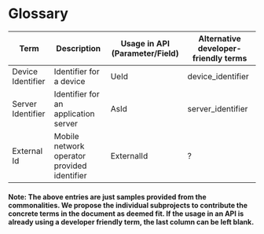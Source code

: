 # Glossary

| Term      | Description | Usage in API (Parameter/Field) | Alternative developer-friendly terms |
| ------------ | ----------- | ----------- |  ----------- |
| Device Identifier | Identifier for a device |  UeId  | device_identifier  |
| Server Identifier | Identifier for an application server   | AsId  |server_identifier  |
| External Id | Mobile network operator provided identifier | ExternalId  |?  |


















#### Note: The above entries are just samples provided from the commonalities. We propose the individual subprojects to contribute the concrete terms in the document as deemed fit. If the usage in an API is already using a developer friendly term, the last column can be left blank.
